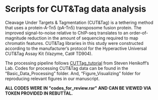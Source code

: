 # Scripts for CUT&Tag data analysis
Cleavage Under Targets & Tagmentation (CUT&Tag) is a tethering method that uses a protein-A-Tn5 (pA-Tn5) transposome fusion protein. The improved signal-to-noise relative to ChIP-seq translates to an order-of-magnitude reduction in the amount of sequencing required to map chromatin features. CUT&Tag libraries in this study were constructed according to the manufacturer’s protocol for the Hyperactive Universal CUT&Tag Assay Kit (Vazyme, Cat# TD904).

The processing pipeline follows [CUTTag_tutorial](https://yezhengstat.github.io/CUTTag_tutorial/index.html) from Steven Henikoff’s Lab. Codes for processing CUT&Tag data can be found in the “Basic_Data_Processing” folder. And, “Figure_Visualizing” folder for reproducing relevant figures in our manuscript.

**ALL CODES WERE IN "codes_for_review.rar" AND CAN BE VIEWED VIA TOKEN PROVIDED IN REBUTTAL.**
